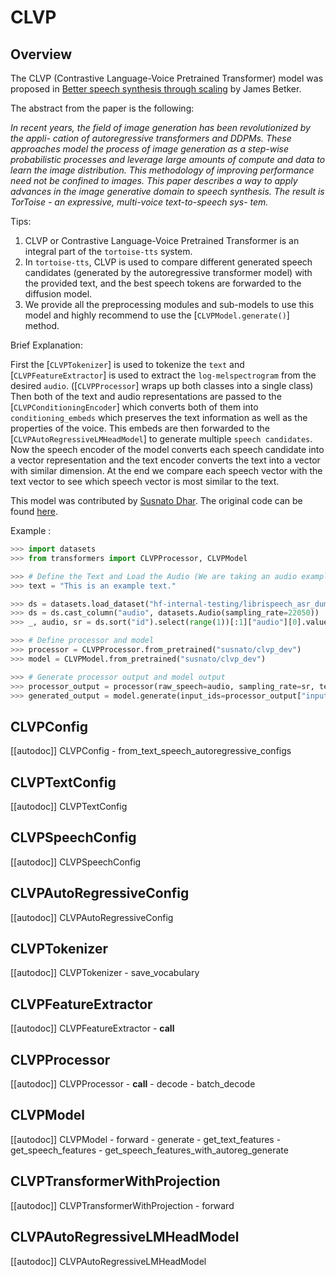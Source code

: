 <!--Copyright 2023 The HuggingFace Team. All rights reserved.

Licensed under the Apache License, Version 2.0 (the "License"); you may not use this file except in compliance with
the License. You may obtain a copy of the License at

http://www.apache.org/licenses/LICENSE-2.0

Unless required by applicable law or agreed to in writing, software distributed under the License is distributed on
an "AS IS" BASIS, WITHOUT WARRANTIES OR CONDITIONS OF ANY KIND, either express or implied. See the License for the
specific language governing permissions and limitations under the License.

⚠️ Note that this file is in Markdown but contain specific syntax for our doc-builder (similar to MDX) that may not be
rendered properly in your Markdown viewer.

-->

# CLVP

## Overview

The CLVP (Contrastive Language-Voice Pretrained Transformer) model was proposed in [Better speech synthesis through scaling](https://arxiv.org/abs/2305.07243) by James Betker.

The abstract from the paper is the following:

*In recent years, the field of image generation has been revolutionized by the appli-
cation of autoregressive transformers and DDPMs. These approaches model the
process of image generation as a step-wise probabilistic processes and leverage
large amounts of compute and data to learn the image distribution.
This methodology of improving performance need not be confined to images. This
paper describes a way to apply advances in the image generative domain to speech
synthesis. The result is TorToise - an expressive, multi-voice text-to-speech sys-
tem.*

Tips:

1. CLVP or Contrastive Language-Voice Pretrained Transformer is an integral part of the `tortoise-tts` system.
2. In `tortoise-tts`, CLVP is used to compare different generated speech candidates (generated by the 
autoregressive transformer model) with the provided text, and the best speech tokens are forwarded to the diffusion model.
3. We provide all the preprocessing modules and sub-models to use this model and highly recommend to use the [`CLVPModel.generate()`]
method.

Brief Explanation:

First the [`CLVPTokenizer`] is used to tokenize the `text` and [`CLVPFeatureExtractor`] is used to extract the 
`log-melspectrogram` from the desired `audio`. ([`CLVPProcessor`] wraps up both classes into a single class) Then both 
of the text and audio representations are passed to the [`CLVPConditioningEncoder`] which converts both of them into 
`conditioning_embeds` which preserves the text information as well as the properties of the voice. This embeds are then 
forwarded to the [`CLVPAutoRegressiveLMHeadModel`] to generate multiple `speech candidates`. Now the speech encoder of
the model converts each speech candidate into a vector representation and the text encoder converts the text into a vector
with similar dimension. At the end we compare each speech vector with the text vector to see which speech vector is most
similar to the text.


This model was contributed by [Susnato Dhar](https://huggingface.co/susnato).
The original code can be found [here](https://github.com/neonbjb/tortoise-tts).


Example :
```python
>>> import datasets
>>> from transformers import CLVPProcessor, CLVPModel

>>> # Define the Text and Load the Audio (We are taking an audio example from HuggingFace Hub using `datasets` library)
>>> text = "This is an example text."

>>> ds = datasets.load_dataset("hf-internal-testing/librispeech_asr_dummy", "clean", split="validation")
>>> ds = ds.cast_column("audio", datasets.Audio(sampling_rate=22050))
>>> _, audio, sr = ds.sort("id").select(range(1))[:1]["audio"][0].values()

>>> # Define processor and model
>>> processor = CLVPProcessor.from_pretrained("susnato/clvp_dev")
>>> model = CLVPModel.from_pretrained("susnato/clvp_dev")

>>> # Generate processor output and model output 
>>> processor_output = processor(raw_speech=audio, sampling_rate=sr, text=text, return_tensors="pt")
>>> generated_output = model.generate(input_ids=processor_output["input_ids"], input_features=processor_output["input_features"], num_beams=4, num_return_sequences=4)
```


## CLVPConfig

[[autodoc]] CLVPConfig
    - from_text_speech_autoregressive_configs

## CLVPTextConfig

[[autodoc]] CLVPTextConfig

## CLVPSpeechConfig

[[autodoc]] CLVPSpeechConfig

## CLVPAutoRegressiveConfig

[[autodoc]] CLVPAutoRegressiveConfig

## CLVPTokenizer

[[autodoc]] CLVPTokenizer
    - save_vocabulary

## CLVPFeatureExtractor

[[autodoc]] CLVPFeatureExtractor
    - __call__

## CLVPProcessor

[[autodoc]] CLVPProcessor
    - __call__
    - decode
    - batch_decode

## CLVPModel

[[autodoc]] CLVPModel
    - forward
    - generate
    - get_text_features
    - get_speech_features
    - get_speech_features_with_autoreg_generate

## CLVPTransformerWithProjection

[[autodoc]] CLVPTransformerWithProjection
    - forward

## CLVPAutoRegressiveLMHeadModel

[[autodoc]] CLVPAutoRegressiveLMHeadModel



